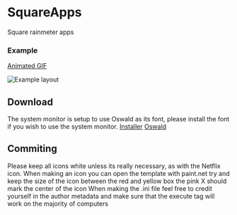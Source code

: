 # SquareApps
Square rainmeter apps

### Example
[Animated GIF](https://gfycat.com/KaleidoscopicEllipticalBlackmamba)

![Example layout](https://i.imgur.com/sliXWjv.jpg)

## Download
The system monitor is setup to use Oswald as its font, please install the font if you wish to use the system monitor.
[Installer](https://github.com/Filip9696/SquareApps/releases/download/2.2/Square.Apps_2.2.rmskin)
[Oswald](https://github.com/google/fonts/raw/master/ofl/oswald/static/Oswald-Regular.ttf)

## Commiting
Please keep all icons white unless its really necessary, as with the Netflix icon.
When making an icon you can open the template with paint.net try and keep the size of the icon between the red and yellow box the pink X should mark the center of the icon
When making the .ini file feel free to credit yourself in the author metadata and make sure that the execute tag will work on the majority of computers
